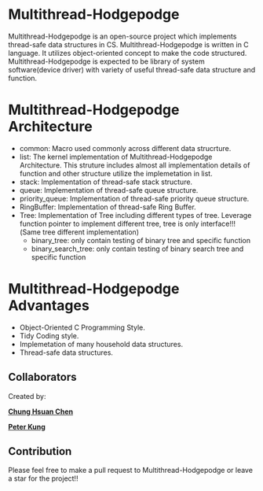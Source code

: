 # Multithread-Hodgepodge

Multithread-Hodgepodge is an open-source project which implements thread-safe data structures in CS.
Multithread-Hodgepodge is written in C language. It utilizes object-oriented concept to make the code structured.
Multithread-Hodgepodge is expected to be library of system software(device driver) with variety of useful thread-safe data structure and function.


# Multithread-Hodgepodge Architecture
- common: Macro used commonly across different data strucrture.
- list: The kernel implementation of Multithread-Hodgepodge Architecture. This struture includes almost all implementation details of function and other structure utilize the implemetation in list.
- stack: Implementation of thread-safe stack structure.
- queue: Implementation of thread-safe queue structure.
- priority_queue: Implementation of thread-safe priority queue structure.
- RingBuffer: Implementation of thread-safe Ring Buffer.
- Tree:  Implementation of Tree including different types of tree. Leverage function pointer to implement different tree, tree is only interface!!!(Same tree different implementation)
    - binary_tree: only contain testing of binary tree and specific function
    - binary_search_tree: only contain testing of binary search tree and specific function
# Multithread-Hodgepodge Advantages
- Object-Oriented C Programming Style.
- Tidy Coding style.
- Implemetation of many household data structures.
- Thread-safe data structures.

## Collaborators
Created by:

[**Chung Hsuan Chen**](https://github.com/ChungHsuanChen)

[**Peter Kung**](https://github.com/Peter-Kung)

## Contribution
Please feel free to make a pull request to Multithread-Hodgepodge or leave a star for the project!!